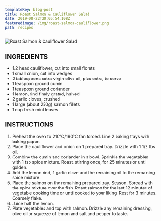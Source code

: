 ```yaml
---
templateKey: blog-post
title: Roast Salmon & Cauliflower Salad
date: 2019-08-22T20:05:54.108Z
featuredimage: /img/roast-salmon-cauliflower.png
path: recipes
---
```

![Roast Salmon & Cauliflower Salad](/img/roast-salmon-cauliflower.png)

## INGREDIENTS

* 1/2 head cauliflower, cut into small florets
* 1 small onion, cut into wedges
* 2 tablespoons extra virgin olive oil, plus extra, to serve
* 1 teaspoon ground cumin
* 1 teaspoon ground coriander
* 1 lemon, rind finely grated, halved
* 2 garlic cloves, crushed
* 1 large (about 250g) salmon fillets
* 1 cup fresh mint leaves

## INSTRUCTIONS

1. Preheat the oven to 210°C/190°C fan forced. Line 2 baking trays with baking paper.
2. Place the cauliflower and onion on 1 prepared tray. Drizzle with 1 1/2 tbs oil.
3. Combine the cumin and coriander in a bowl. Sprinkle the vegetables with 1 tsp spice mixture. Roast, stirring once, for 25 minutes or until golden.
4. Add the lemon rind, 1 garlic clove and the remaining oil to the remaining spice mixture.
5. Place the salmon on the remaining prepared tray. Season. Spread with the spice mixture over the fish. Roast salmon for the last 12 minutes of vegetable cooking time or until cooked to your liking. Rest for 3 minutes. Coarsely flake.
6. Juice half the lemon.
7. Plate vegetables and top with salmon. Drizzle any remaining dressing, olive oil or squeeze of lemon and salt and pepper to taste.
